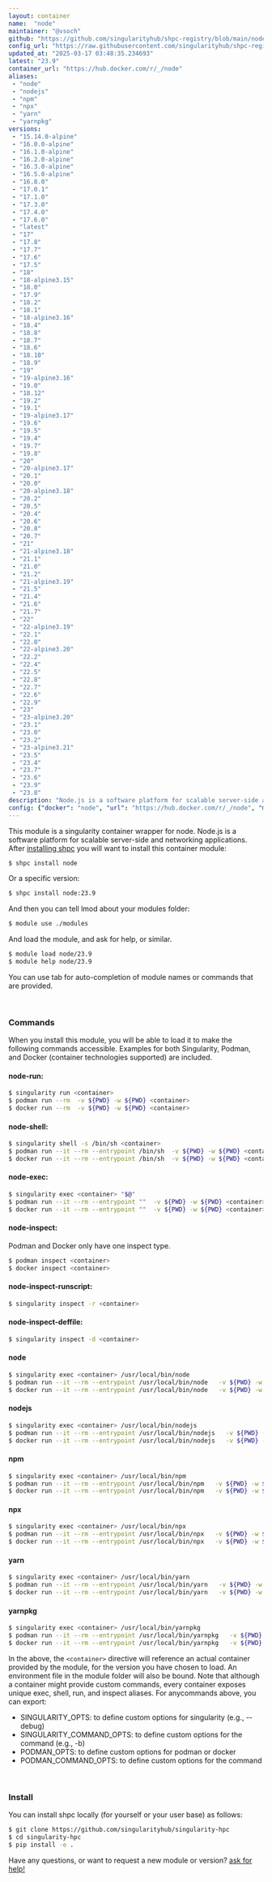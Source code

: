```yaml
---
layout: container
name:  "node"
maintainer: "@vsoch"
github: "https://github.com/singularityhub/shpc-registry/blob/main/node/container.yaml"
config_url: "https://raw.githubusercontent.com/singularityhub/shpc-registry/main/node/container.yaml"
updated_at: "2025-03-17 03:48:35.234693"
latest: "23.9"
container_url: "https://hub.docker.com/r/_/node"
aliases:
 - "node"
 - "nodejs"
 - "npm"
 - "npx"
 - "yarn"
 - "yarnpkg"
versions:
 - "15.14.0-alpine"
 - "16.0.0-alpine"
 - "16.1.0-alpine"
 - "16.2.0-alpine"
 - "16.3.0-alpine"
 - "16.5.0-alpine"
 - "16.8.0"
 - "17.0.1"
 - "17.1.0"
 - "17.3.0"
 - "17.4.0"
 - "17.6.0"
 - "latest"
 - "17"
 - "17.8"
 - "17.7"
 - "17.6"
 - "17.5"
 - "18"
 - "18-alpine3.15"
 - "18.0"
 - "17.9"
 - "18.2"
 - "18.1"
 - "18-alpine3.16"
 - "18.4"
 - "18.8"
 - "18.7"
 - "18.6"
 - "18.10"
 - "18.9"
 - "19"
 - "19-alpine3.16"
 - "19.0"
 - "18.12"
 - "19.2"
 - "19.1"
 - "19-alpine3.17"
 - "19.6"
 - "19.5"
 - "19.4"
 - "19.7"
 - "19.8"
 - "20"
 - "20-alpine3.17"
 - "20.1"
 - "20.0"
 - "20-alpine3.18"
 - "20.2"
 - "20.5"
 - "20.4"
 - "20.6"
 - "20.8"
 - "20.7"
 - "21"
 - "21-alpine3.18"
 - "21.1"
 - "21.0"
 - "21.2"
 - "21-alpine3.19"
 - "21.5"
 - "21.4"
 - "21.6"
 - "21.7"
 - "22"
 - "22-alpine3.19"
 - "22.1"
 - "22.0"
 - "22-alpine3.20"
 - "22.2"
 - "22.4"
 - "22.5"
 - "22.8"
 - "22.7"
 - "22.6"
 - "22.9"
 - "23"
 - "23-alpine3.20"
 - "23.1"
 - "23.0"
 - "23.2"
 - "23-alpine3.21"
 - "23.5"
 - "23.4"
 - "23.7"
 - "23.6"
 - "23.9"
 - "23.8"
description: "Node.js is a software platform for scalable server-side and networking applications."
config: {"docker": "node", "url": "https://hub.docker.com/r/_/node", "maintainer": "@vsoch", "description": "Node.js is a software platform for scalable server-side and networking applications.", "latest": {"23.9": "crane digest node:23.9: TOOMANYREQUESTS: You have reached your unauthenticated pull rate limit. https://www.docker.com/increase-rate-limit"}, "tags": {"15.14.0-alpine": "sha256:6edd37368174c15d4cc59395ca2643be8e2a1c9846714bc92c5f5c5a92fb8929", "16.0.0-alpine": "sha256:fabc6adac6dba5e150130e10acfc11a81447be93f4bf384076abdb63dbd34033", "16.1.0-alpine": "sha256:8704247878fe10eddfcb5c26540112b15e50d21ce8e5c7a7f6caf5cf857de219", "16.2.0-alpine": "sha256:e5615005591e2450e782fa82b10bf31e4c3a90b00f4f47f3691bcb4c03c5b1a2", "16.3.0-alpine": "sha256:2eee2f439d3b3509bbe40faff6584bd31b5745b4c137e93e2d795899a2927762", "16.5.0-alpine": "sha256:50b33102c307e04f73817dad87cdae145b14782875495ddd950b5a48e4937c70", "16.8.0": "sha256:ba82c1fd24e2b735ca0e980f1d227e48b2debb641315c3e9ad72d220a5a534e4", "17.0.1": "sha256:a562ce5da0b5e43107b4acbc5d8845129370f11bcb81c795601dc3d6004d6158", "17.1.0": "sha256:22f1866405ad50bb1d141739596ba803aed073d618ab2ae6d5e66aedcf9261b5", "17.3.0": "sha256:36aca218a5eb57cb23bc790a030591382c7664c15a384e2ddc2075761ac7e701", "17.4.0": "sha256:88becea956ea5ec0262b8aac011a234f95310e5cacc38cc9d2468a836d67ffc9", "17.6.0": "sha256:08e37ce0636ad9796900a180f2539f3110648e4f2c1b541bc0d4d3039e6b3251", "latest": "sha256:c29271c7f2b4788fe9b90a7506d790dc8f2ff46132e1b70e71bf0c0679c8451c", "17": "sha256:1845a99ada85e286535bbf12e1261ea688b28b7e8bcf6521590edbbea9f41cf9", "17.8": "sha256:0b553d28086d90b9b3be3339beb97401f8c0a83c17230a37ad99ff88fdad3b3f", "17.7": "sha256:720d77136dc06bbdac28ef5cd13c385e40a2f1bfaaf7340180fc66820cc184e3", "17.6": "sha256:08e37ce0636ad9796900a180f2539f3110648e4f2c1b541bc0d4d3039e6b3251", "17.5": "sha256:a0590a265b222387d756ba357c4a9875778f1a7638ac011f3fb4942d3b7ae5c0", "18": "sha256:ba756f198b4b1e0114b53b23121c8ae27f7ae4d5d95ca4a0554b0649cc9c7dcf", "18-alpine3.15": "sha256:cd3a7004267e419477bbfc50e0502df8607a0b9b4465092f6e2c2ce4092faa45", "18.0": "sha256:e5b7b349d517159246070bf14242027a9e220ffa8bd98a67ba1495d969c06c01", "17.9": "sha256:1845a99ada85e286535bbf12e1261ea688b28b7e8bcf6521590edbbea9f41cf9", "18.2": "sha256:52bda4c171f379c1dcba5411d18ed83ae6e99c3751cad67a450684efb9491f6b", "18.1": "sha256:82f9e078898dce32c7bf3232049715f1b8fbf0d62d5f3091bca20fcaede50bf0", "18-alpine3.16": "sha256:1eabdb1aa3f6e68558c08501572731db560d10c2194a67d3417103b0a9868693", "18.4": "crane digest node:18.4: TOOMANYREQUESTS: You have reached your unauthenticated pull rate limit. https://www.docker.com/increase-rate-limit", "18.8": "crane digest node:18.8: TOOMANYREQUESTS: You have reached your unauthenticated pull rate limit. https://www.docker.com/increase-rate-limit", "18.7": "crane digest node:18.7: TOOMANYREQUESTS: You have reached your unauthenticated pull rate limit. https://www.docker.com/increase-rate-limit", "18.6": "crane digest node:18.6: TOOMANYREQUESTS: You have reached your unauthenticated pull rate limit. https://www.docker.com/increase-rate-limit", "18.10": "crane digest node:18.10: TOOMANYREQUESTS: You have reached your unauthenticated pull rate limit. https://www.docker.com/increase-rate-limit", "18.9": "crane digest node:18.9: TOOMANYREQUESTS: You have reached your unauthenticated pull rate limit. https://www.docker.com/increase-rate-limit", "19": "crane digest node:19: TOOMANYREQUESTS: You have reached your unauthenticated pull rate limit. https://www.docker.com/increase-rate-limit", "19-alpine3.16": "crane digest node:19-alpine3.16: TOOMANYREQUESTS: You have reached your unauthenticated pull rate limit. https://www.docker.com/increase-rate-limit", "19.0": "crane digest node:19.0: TOOMANYREQUESTS: You have reached your unauthenticated pull rate limit. https://www.docker.com/increase-rate-limit", "18.12": "crane digest node:18.12: TOOMANYREQUESTS: You have reached your unauthenticated pull rate limit. https://www.docker.com/increase-rate-limit", "19.2": "crane digest node:19.2: TOOMANYREQUESTS: You have reached your unauthenticated pull rate limit. https://www.docker.com/increase-rate-limit", "19.1": "crane digest node:19.1: TOOMANYREQUESTS: You have reached your unauthenticated pull rate limit. https://www.docker.com/increase-rate-limit", "19-alpine3.17": "crane digest node:19-alpine3.17: TOOMANYREQUESTS: You have reached your unauthenticated pull rate limit. https://www.docker.com/increase-rate-limit", "19.6": "crane digest node:19.6: TOOMANYREQUESTS: You have reached your unauthenticated pull rate limit. https://www.docker.com/increase-rate-limit", "19.5": "crane digest node:19.5: TOOMANYREQUESTS: You have reached your unauthenticated pull rate limit. https://www.docker.com/increase-rate-limit", "19.4": "crane digest node:19.4: TOOMANYREQUESTS: You have reached your unauthenticated pull rate limit. https://www.docker.com/increase-rate-limit", "19.7": "crane digest node:19.7: TOOMANYREQUESTS: You have reached your unauthenticated pull rate limit. https://www.docker.com/increase-rate-limit", "19.8": "crane digest node:19.8: TOOMANYREQUESTS: You have reached your unauthenticated pull rate limit. https://www.docker.com/increase-rate-limit", "20": "crane digest node:20: TOOMANYREQUESTS: You have reached your unauthenticated pull rate limit. https://www.docker.com/increase-rate-limit", "20-alpine3.17": "crane digest node:20-alpine3.17: TOOMANYREQUESTS: You have reached your unauthenticated pull rate limit. https://www.docker.com/increase-rate-limit", "20.1": "crane digest node:20.1: TOOMANYREQUESTS: You have reached your unauthenticated pull rate limit. https://www.docker.com/increase-rate-limit", "20.0": "crane digest node:20.0: TOOMANYREQUESTS: You have reached your unauthenticated pull rate limit. https://www.docker.com/increase-rate-limit", "20-alpine3.18": "crane digest node:20-alpine3.18: TOOMANYREQUESTS: You have reached your unauthenticated pull rate limit. https://www.docker.com/increase-rate-limit", "20.2": "crane digest node:20.2: TOOMANYREQUESTS: You have reached your unauthenticated pull rate limit. https://www.docker.com/increase-rate-limit", "20.5": "crane digest node:20.5: TOOMANYREQUESTS: You have reached your unauthenticated pull rate limit. https://www.docker.com/increase-rate-limit", "20.4": "crane digest node:20.4: TOOMANYREQUESTS: You have reached your unauthenticated pull rate limit. https://www.docker.com/increase-rate-limit", "20.6": "crane digest node:20.6: TOOMANYREQUESTS: You have reached your unauthenticated pull rate limit. https://www.docker.com/increase-rate-limit", "20.8": "crane digest node:20.8: TOOMANYREQUESTS: You have reached your unauthenticated pull rate limit. https://www.docker.com/increase-rate-limit", "20.7": "crane digest node:20.7: TOOMANYREQUESTS: You have reached your unauthenticated pull rate limit. https://www.docker.com/increase-rate-limit", "21": "crane digest node:21: TOOMANYREQUESTS: You have reached your unauthenticated pull rate limit. https://www.docker.com/increase-rate-limit", "21-alpine3.18": "crane digest node:21-alpine3.18: TOOMANYREQUESTS: You have reached your unauthenticated pull rate limit. https://www.docker.com/increase-rate-limit", "21.1": "crane digest node:21.1: TOOMANYREQUESTS: You have reached your unauthenticated pull rate limit. https://www.docker.com/increase-rate-limit", "21.0": "crane digest node:21.0: TOOMANYREQUESTS: You have reached your unauthenticated pull rate limit. https://www.docker.com/increase-rate-limit", "21.2": "crane digest node:21.2: TOOMANYREQUESTS: You have reached your unauthenticated pull rate limit. https://www.docker.com/increase-rate-limit", "21-alpine3.19": "crane digest node:21-alpine3.19: TOOMANYREQUESTS: You have reached your unauthenticated pull rate limit. https://www.docker.com/increase-rate-limit", "21.5": "crane digest node:21.5: TOOMANYREQUESTS: You have reached your unauthenticated pull rate limit. https://www.docker.com/increase-rate-limit", "21.4": "crane digest node:21.4: TOOMANYREQUESTS: You have reached your unauthenticated pull rate limit. https://www.docker.com/increase-rate-limit", "21.6": "crane digest node:21.6: TOOMANYREQUESTS: You have reached your unauthenticated pull rate limit. https://www.docker.com/increase-rate-limit", "21.7": "crane digest node:21.7: TOOMANYREQUESTS: You have reached your unauthenticated pull rate limit. https://www.docker.com/increase-rate-limit", "22": "crane digest node:22: TOOMANYREQUESTS: You have reached your unauthenticated pull rate limit. https://www.docker.com/increase-rate-limit", "22-alpine3.19": "crane digest node:22-alpine3.19: TOOMANYREQUESTS: You have reached your unauthenticated pull rate limit. https://www.docker.com/increase-rate-limit", "22.1": "crane digest node:22.1: TOOMANYREQUESTS: You have reached your unauthenticated pull rate limit. https://www.docker.com/increase-rate-limit", "22.0": "crane digest node:22.0: TOOMANYREQUESTS: You have reached your unauthenticated pull rate limit. https://www.docker.com/increase-rate-limit", "22-alpine3.20": "crane digest node:22-alpine3.20: TOOMANYREQUESTS: You have reached your unauthenticated pull rate limit. https://www.docker.com/increase-rate-limit", "22.2": "crane digest node:22.2: TOOMANYREQUESTS: You have reached your unauthenticated pull rate limit. https://www.docker.com/increase-rate-limit", "22.4": "crane digest node:22.4: TOOMANYREQUESTS: You have reached your unauthenticated pull rate limit. https://www.docker.com/increase-rate-limit", "22.5": "crane digest node:22.5: TOOMANYREQUESTS: You have reached your unauthenticated pull rate limit. https://www.docker.com/increase-rate-limit", "22.8": "crane digest node:22.8: TOOMANYREQUESTS: You have reached your unauthenticated pull rate limit. https://www.docker.com/increase-rate-limit", "22.7": "crane digest node:22.7: TOOMANYREQUESTS: You have reached your unauthenticated pull rate limit. https://www.docker.com/increase-rate-limit", "22.6": "crane digest node:22.6: TOOMANYREQUESTS: You have reached your unauthenticated pull rate limit. https://www.docker.com/increase-rate-limit", "22.9": "crane digest node:22.9: TOOMANYREQUESTS: You have reached your unauthenticated pull rate limit. https://www.docker.com/increase-rate-limit", "23": "crane digest node:23: TOOMANYREQUESTS: You have reached your unauthenticated pull rate limit. https://www.docker.com/increase-rate-limit", "23-alpine3.20": "crane digest node:23-alpine3.20: TOOMANYREQUESTS: You have reached your unauthenticated pull rate limit. https://www.docker.com/increase-rate-limit", "23.1": "crane digest node:23.1: TOOMANYREQUESTS: You have reached your unauthenticated pull rate limit. https://www.docker.com/increase-rate-limit", "23.0": "crane digest node:23.0: TOOMANYREQUESTS: You have reached your unauthenticated pull rate limit. https://www.docker.com/increase-rate-limit", "23.2": "crane digest node:23.2: TOOMANYREQUESTS: You have reached your unauthenticated pull rate limit. https://www.docker.com/increase-rate-limit", "23-alpine3.21": "crane digest node:23-alpine3.21: TOOMANYREQUESTS: You have reached your unauthenticated pull rate limit. https://www.docker.com/increase-rate-limit", "23.5": "crane digest node:23.5: TOOMANYREQUESTS: You have reached your unauthenticated pull rate limit. https://www.docker.com/increase-rate-limit", "23.4": "crane digest node:23.4: TOOMANYREQUESTS: You have reached your unauthenticated pull rate limit. https://www.docker.com/increase-rate-limit", "23.7": "crane digest node:23.7: TOOMANYREQUESTS: You have reached your unauthenticated pull rate limit. https://www.docker.com/increase-rate-limit", "23.6": "crane digest node:23.6: TOOMANYREQUESTS: You have reached your unauthenticated pull rate limit. https://www.docker.com/increase-rate-limit", "23.9": "crane digest node:23.9: TOOMANYREQUESTS: You have reached your unauthenticated pull rate limit. https://www.docker.com/increase-rate-limit", "23.8": "crane digest node:23.8: TOOMANYREQUESTS: You have reached your unauthenticated pull rate limit. https://www.docker.com/increase-rate-limit"}, "aliases": {"node": "/usr/local/bin/node", "nodejs": "/usr/local/bin/nodejs", "npm": "/usr/local/bin/npm", "npx": "/usr/local/bin/npx", "yarn": "/usr/local/bin/yarn", "yarnpkg": "/usr/local/bin/yarnpkg"}}
---
```


This module is a singularity container wrapper for node.
Node.js is a software platform for scalable server-side and networking applications.
After [installing shpc](#install) you will want to install this container module:


```bash
$ shpc install node
```

Or a specific version:

```bash
$ shpc install node:23.9
```

And then you can tell lmod about your modules folder:

```bash
$ module use ./modules
```

And load the module, and ask for help, or similar.

```bash
$ module load node/23.9
$ module help node/23.9
```

You can use tab for auto-completion of module names or commands that are provided.

<br>

### Commands

When you install this module, you will be able to load it to make the following commands accessible.
Examples for both Singularity, Podman, and Docker (container technologies supported) are included.

#### node-run:

```bash
$ singularity run <container>
$ podman run --rm  -v ${PWD} -w ${PWD} <container>
$ docker run --rm  -v ${PWD} -w ${PWD} <container>
```

#### node-shell:

```bash
$ singularity shell -s /bin/sh <container>
$ podman run --it --rm --entrypoint /bin/sh  -v ${PWD} -w ${PWD} <container>
$ docker run --it --rm --entrypoint /bin/sh  -v ${PWD} -w ${PWD} <container>
```

#### node-exec:

```bash
$ singularity exec <container> "$@"
$ podman run --it --rm --entrypoint ""  -v ${PWD} -w ${PWD} <container> "$@"
$ docker run --it --rm --entrypoint ""  -v ${PWD} -w ${PWD} <container> "$@"
```

#### node-inspect:

Podman and Docker only have one inspect type.

```bash
$ podman inspect <container>
$ docker inspect <container>
```

#### node-inspect-runscript:

```bash
$ singularity inspect -r <container>
```

#### node-inspect-deffile:

```bash
$ singularity inspect -d <container>
```


#### node

```bash
$ singularity exec <container> /usr/local/bin/node
$ podman run --it --rm --entrypoint /usr/local/bin/node   -v ${PWD} -w ${PWD} <container> -c " $@"
$ docker run --it --rm --entrypoint /usr/local/bin/node   -v ${PWD} -w ${PWD} <container> -c " $@"
```


#### nodejs

```bash
$ singularity exec <container> /usr/local/bin/nodejs
$ podman run --it --rm --entrypoint /usr/local/bin/nodejs   -v ${PWD} -w ${PWD} <container> -c " $@"
$ docker run --it --rm --entrypoint /usr/local/bin/nodejs   -v ${PWD} -w ${PWD} <container> -c " $@"
```


#### npm

```bash
$ singularity exec <container> /usr/local/bin/npm
$ podman run --it --rm --entrypoint /usr/local/bin/npm   -v ${PWD} -w ${PWD} <container> -c " $@"
$ docker run --it --rm --entrypoint /usr/local/bin/npm   -v ${PWD} -w ${PWD} <container> -c " $@"
```


#### npx

```bash
$ singularity exec <container> /usr/local/bin/npx
$ podman run --it --rm --entrypoint /usr/local/bin/npx   -v ${PWD} -w ${PWD} <container> -c " $@"
$ docker run --it --rm --entrypoint /usr/local/bin/npx   -v ${PWD} -w ${PWD} <container> -c " $@"
```


#### yarn

```bash
$ singularity exec <container> /usr/local/bin/yarn
$ podman run --it --rm --entrypoint /usr/local/bin/yarn   -v ${PWD} -w ${PWD} <container> -c " $@"
$ docker run --it --rm --entrypoint /usr/local/bin/yarn   -v ${PWD} -w ${PWD} <container> -c " $@"
```


#### yarnpkg

```bash
$ singularity exec <container> /usr/local/bin/yarnpkg
$ podman run --it --rm --entrypoint /usr/local/bin/yarnpkg   -v ${PWD} -w ${PWD} <container> -c " $@"
$ docker run --it --rm --entrypoint /usr/local/bin/yarnpkg   -v ${PWD} -w ${PWD} <container> -c " $@"
```



In the above, the `<container>` directive will reference an actual container provided
by the module, for the version you have chosen to load. An environment file in the
module folder will also be bound. Note that although a container
might provide custom commands, every container exposes unique exec, shell, run, and
inspect aliases. For anycommands above, you can export:

 - SINGULARITY_OPTS: to define custom options for singularity (e.g., --debug)
 - SINGULARITY_COMMAND_OPTS: to define custom options for the command (e.g., -b)
 - PODMAN_OPTS: to define custom options for podman or docker
 - PODMAN_COMMAND_OPTS: to define custom options for the command

<br>

### Install

You can install shpc locally (for yourself or your user base) as follows:

```bash
$ git clone https://github.com/singularityhub/singularity-hpc
$ cd singularity-hpc
$ pip install -e .
```

Have any questions, or want to request a new module or version? [ask for help!](https://github.com/singularityhub/singularity-hpc/issues)